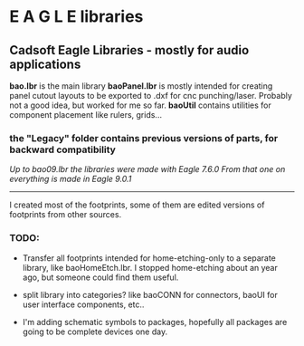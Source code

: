 # E A G L E   libraries
## Cadsoft Eagle Libraries - mostly for audio applications

**bao.lbr** is the main library
**baoPanel.lbr** is mostly intended for creating panel cutout layouts to be exported to .dxf for cnc punching/laser. Probably not a good idea, but worked for me so far.
**baoUtil** contains utilities for component placement like rulers, grids...
### the "Legacy" folder contains previous versions of parts, for backward compatibility

_Up to bao09.lbr the libraries were made with Eagle 7.6.0
From that one on everything is made in Eagle 9.0.1_

---

I created most of the footprints, some of them are edited versions of footprints from other sources.

### TODO: 
 * Transfer all footprints intended for home-etching-only to a separate library, like baoHomeEtch.lbr.
   I stopped home-etching about an year ago, but someone could find them useful.
   
* split library into categories? like baoCONN for connectors, baoUI for user interface components, etc..

* I'm adding schematic symbols to packages, hopefully all packages are going to be complete devices one day.
